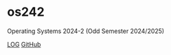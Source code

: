 # os242
Operating Systems 2024-2 (Odd Semester 2024/2025)

[LOG](TXT/mylog.txt) [GitHub](https://github.com/khansakhai/os242/)
